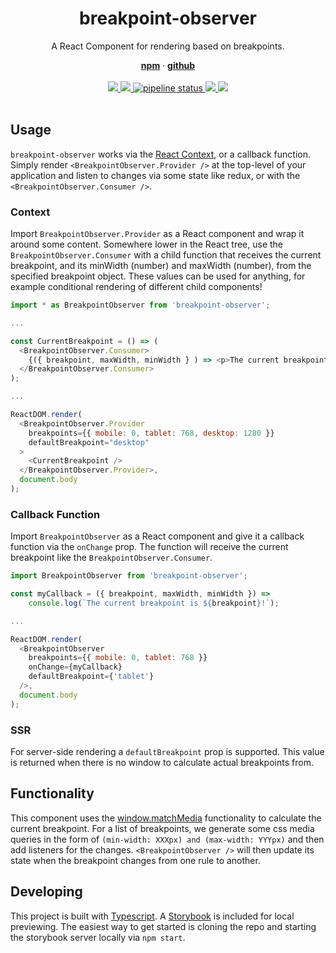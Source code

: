 <div align="center">
  <h1 align="center">breakpoint-observer</h1>
  <p>A React Component for rendering based on breakpoints.</p>
  <a href="https://www.npmjs.com/package/breakpoint-observer"><strong>npm</strong></a> ·
  <a href="https://github.com/iiroj/breakpoint-observer"><strong>github</strong></a>
  <br/>
  <br/>
  <a href="https://www.npmjs.com/package/breakpoint-observer">
    <img src="https://img.shields.io/npm/v/breakpoint-observer.svg">
  </a>
  <a href="https://github.com/iiroj/breakpoint-observer">
    <img src="https://img.shields.io/github/languages/code-size/iiroj/breakpoint-observer.svg">
  </a>
  <a href="https://gitlab.com/iiroj/breakpoint-observer/commits/master">
    <img alt="pipeline status" src="https://gitlab.com/iiroj/breakpoint-observer/badges/master/pipeline.svg" />
  </a>
  <a href="https://github.com/iiroj/breakpoint-observer/blob/master/package.json">
    <img src="https://img.shields.io/david/iiroj/breakpoint-observer.svg">
  </a>
  <a href="https://github.com/iiroj/breakpoint-observer/blob/master/package.json">
    <img src="https://img.shields.io/david/dev/iiroj/breakpoint-observer.svg">
  </a>
  <br/>
  <br/>
</div>

## Usage

`breakpoint-observer` works via the [React Context](https://reactjs.org/docs/context.html), or a callback function. Simply render `<BreakpointObserver.Provider />` at the top-level of your application and listen to changes via some state like redux, or with the `<BreakpointObserver.Consumer />`.

### Context

Import `BreakpointObserver.Provider` as a React component and wrap it around some content. Somewhere lower in the React tree, use the `BreakpointObserver.Consumer` with a child function that receives the current breakpoint, and its minWidth (number) and maxWidth (number), from the specified breakpoint object. These values can be used for anything, for example conditional rendering of different child components!

```javascript
import * as BreakpointObserver from 'breakpoint-observer';

...

const CurrentBreakpoint = () => (
  <BreakpointObserver.Consumer>
    {({ breakpoint, maxWidth, minWidth } ) => <p>The current breakpoint is {breakpoint}!</p>}
  </BreakpointObserver.Consumer>
);

...

ReactDOM.render(
  <BreakpointObserver.Provider
    breakpoints={{ mobile: 0, tablet: 768, desktop: 1280 }}
    defaultBreakpoint="desktop"
  >
    <CurrentBreakpoint />
  </BreakpointObserver.Provider>,
  document.body
);
```

### Callback Function

Import `BreakpointObserver` as a React component and give it a callback function via the `onChange` prop. The function will receive the current breakpoint like the `BreakpointObserver.Consumer`.

```javascript
import BreakpointObserver from 'breakpoint-observer';

const myCallback = ({ breakpoint, maxWidth, minWidth }) =>
    console.log(`The current breakpoint is ${breakpoint}!`);

...

ReactDOM.render(
  <BreakpointObserver
    breakpoints={{ mobile: 0, tablet: 768 }}
    onChange={myCallback}
    defaultBreakpoint={'tablet'}
  />,
  document.body
);
```

### SSR

For server-side rendering a `defaultBreakpoint` prop is supported. This value is returned when there is no window to calculate actual breakpoints from.

## Functionality

This component uses the [window.matchMedia](https://developer.mozilla.org/en-US/docs/Web/API/Window/matchMedia) functionality to calculate the current breakpoint. For a list of breakpoints, we generate some css media queries in the form of `(min-width: XXXpx) and (max-width: YYYpx)` and then add listeners for the changes. `<BreakpointObserver />` will then update its state when the breakpoint changes from one rule to another.

## Developing

This project is built with [Typescript](http://www.typescriptlang.org/). A [Storybook](http://storybook.js.org/) is included for local previewing. The easiest way to get started is cloning the repo and starting the storybook server locally via `npm start`.
